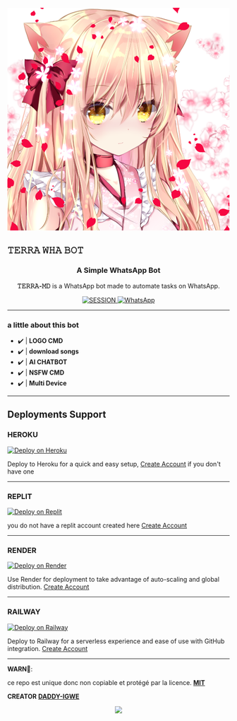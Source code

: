 <p align="center">
<img src="https://raw.githubusercontent.com/DADDY-IGWE/Terra-MD/refs/heads/main/Terra.jpg" />
</p>
<h2>𝚃𝙴𝚁𝚁𝙰 𝚆𝙷𝙰 𝙱𝙾𝚃</h2></h2>
<h3 align="center">A Simple WhatsApp Bot</h3>

<p align="center">
    <strong>𝚃𝙴𝚁𝚁𝙰-𝙼𝙳</strong> is a WhatsApp bot made to automate tasks on WhatsApp.
</p>



<p align="center">
    <a href='https://terra-session-ln0q.onrender.com' target="_blank">
        <img alt='SESSION' src='https://img.shields.io/badge/Get%20Session%20ID-100000?style=for-the-badge&logo=scan&logoColor=white&labelColor=black&color=blue'/>
    </a>
     <a href="https://whatsapp.com/channel/0029Vb2VplFFCCoQsZKtVV24">
        <img alt="WhatsApp" src="https://img.shields.io/badge/-Whatsapp%20channel❤️-green?style=for-the-badge&logo=whatsapp&logoColor=black"/>
    </a>
</p>

---

### a little about this bot
- ✔️ | **LOGO CMD** 
- ✔️ | **download songs** 
- ✔️ | **AI CHATBOT**
- ✔️ | **NSFW CMD**
- ✔️ | **Multi Device**   
---------
## Deployments Support

### HEROKU
[![Deploy on Heroku](https://img.shields.io/badge/Deploy%20on-Heroku-430098?style=for-the-badge&logo=heroku&logoColor=white)](https://www.heroku.com)

Deploy to Heroku for a quick and easy setup, [Create Account](https://signup.heroku.com/login) if you don't have one

---

### REPLIT
[![Deploy on Replit](https://img.shields.io/badge/Deploy%20on-replit-430098?style=for-the-badge&logo=heroku&logoColor=white)](https://replit.com)

you do not have a replit account created here [Create Account](https://replit.com/signup)

---

### RENDER
[![Deploy on Render](https://img.shields.io/badge/Deploy%20on-Render-003d2b?style=for-the-badge&logo=render&logoColor=white)](https://render.com)

Use Render for deployment to take advantage of auto-scaling and global distribution. [Create Account](https://render.com/)

---

### RAILWAY
[![Deploy on Railway](https://img.shields.io/badge/Deploy%20on-Railway-0B0D0E?style=for-the-badge&logo=railway&logoColor=white)](https://railway.app)


Deploy to Railway for a serverless experience and ease of use with GitHub integration. [Create Account](https://railway.app/)

---
**WARN🚨**:

ce repo est unique donc non copiable et protégé par la licence. [**MIT**](https://mit.license.com)

**CREATOR**
[**DADDY-IGWE**](https://wa.me/24105730123)
<p align="center">
<img src="https://i.ibb.co/kytvWQq/Manul-Ofc-X.jpg" />
</p>
